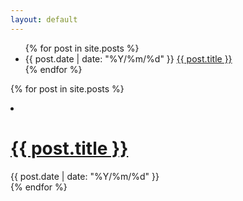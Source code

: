```yaml
---
layout: default
---
```


<ul class="posts">
  {% for post in site.posts %}
    <li>
      <span>{{ post.date | date: "%Y/%m/%d" }}</span> 
      <a href="{{ site.baseurl }}{{ post.url }}">{{ post.title }}</a>
    </li>
  {% endfor %}
</ul>


{% for post in site.posts %}
    <li>
      <h1><a href="{{ site.baseurl }}{{ post.url }}">{{ post.title }}</a></h1>
      <span>{{ post.date | date: "%Y/%m/%d" }}</span> 
    </li>
  {% endfor %}